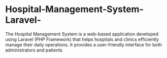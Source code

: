 # Hospital-Management-System-Laravel-
The Hospital Management System is a web-based application developed using Laravel (PHP Framework) that helps hospitals and clinics efficiently manage their daily operations. It provides a user-friendly interface for both administrators and patients 
